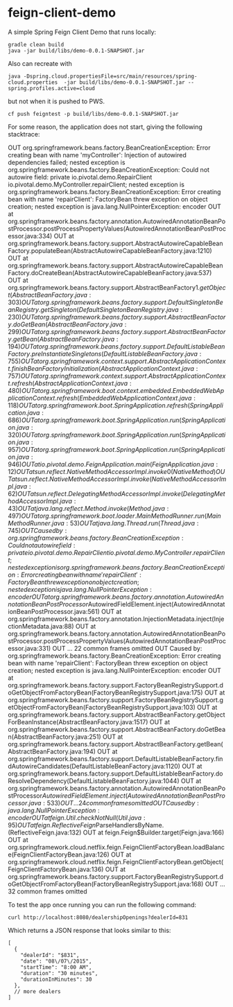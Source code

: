 # feign-client-demo

A simple Spring Feign Client Demo that runs locally:

```
gradle clean build
java -jar build/libs/demo-0.0.1-SNAPSHOT.jar
```

Also can recreate with

```
java -Dspring.cloud.propertiesFile=src/main/resources/spring-cloud.properties  -jar build/libs/demo-0.0.1-SNAPSHOT.jar --spring.profiles.active=cloud
```

but not when it is pushed to PWS.

```
cf push feigntest -p build/libs/demo-0.0.1-SNAPSHOT.jar
```

For some reason, the application does not start, giving the following stacktrace:

OUT org.springframework.beans.factory.BeanCreationException: Error creating bean with name 'myController': Injection of autowired dependencies failed; nested exception is org.springframework.beans.factory.BeanCreationException: Could not autowire field: private io.pivotal.demo.RepairClient io.pivotal.demo.MyController.repairClient; nested exception is org.springframework.beans.factory.BeanCreationException: Error creating bean with name 'repairClient': FactoryBean threw exception on object creation; nested exception is java.lang.NullPointerException: encoder
OUT 	at org.springframework.beans.factory.annotation.AutowiredAnnotationBeanPostProcessor.postProcessPropertyValues(AutowiredAnnotationBeanPostProcessor.java:334)
OUT 	at org.springframework.beans.factory.support.AbstractAutowireCapableBeanFactory.populateBean(AbstractAutowireCapableBeanFactory.java:1210)
OUT 	at org.springframework.beans.factory.support.AbstractAutowireCapableBeanFactory.doCreateBean(AbstractAutowireCapableBeanFactory.java:537)
OUT 	at org.springframework.beans.factory.support.AbstractBeanFactory$1.getObject(AbstractBeanFactory.java:303)
OUT 	at org.springframework.beans.factory.support.DefaultSingletonBeanRegistry.getSingleton(DefaultSingletonBeanRegistry.java:230)
OUT 	at org.springframework.beans.factory.support.AbstractBeanFactory.doGetBean(AbstractBeanFactory.java:299)
OUT 	at org.springframework.beans.factory.support.AbstractBeanFactory.getBean(AbstractBeanFactory.java:194)
OUT 	at org.springframework.beans.factory.support.DefaultListableBeanFactory.preInstantiateSingletons(DefaultListableBeanFactory.java:755)
OUT 	at org.springframework.context.support.AbstractApplicationContext.finishBeanFactoryInitialization(AbstractApplicationContext.java:757)
OUT 	at org.springframework.context.support.AbstractApplicationContext.refresh(AbstractApplicationContext.java:480)
OUT 	at org.springframework.boot.context.embedded.EmbeddedWebApplicationContext.refresh(EmbeddedWebApplicationContext.java:118)
OUT 	at org.springframework.boot.SpringApplication.refresh(SpringApplication.java:686)
OUT 	at org.springframework.boot.SpringApplication.run(SpringApplication.java:320)
OUT 	at org.springframework.boot.SpringApplication.run(SpringApplication.java:957)
OUT 	at org.springframework.boot.SpringApplication.run(SpringApplication.java:946)
OUT 	at io.pivotal.demo.FeignApplication.main(FeignApplication.java:12)
OUT 	at sun.reflect.NativeMethodAccessorImpl.invoke0(Native Method)
OUT 	at sun.reflect.NativeMethodAccessorImpl.invoke(NativeMethodAccessorImpl.java:62)
OUT 	at sun.reflect.DelegatingMethodAccessorImpl.invoke(DelegatingMethodAccessorImpl.java:43)
OUT 	at java.lang.reflect.Method.invoke(Method.java:497)
OUT 	at org.springframework.boot.loader.MainMethodRunner.run(MainMethodRunner.java:53)
OUT 	at java.lang.Thread.run(Thread.java:745)
OUT Caused by: org.springframework.beans.factory.BeanCreationException: Could not autowire field: private io.pivotal.demo.RepairClient io.pivotal.demo.MyController.repairClient; nested exception is org.springframework.beans.factory.BeanCreationException: Error creating bean with name 'repairClient': FactoryBean threw exception on object creation; nested exception is java.lang.NullPointerException: encoder
OUT 	at org.springframework.beans.factory.annotation.AutowiredAnnotationBeanPostProcessor$AutowiredFieldElement.inject(AutowiredAnnotationBeanPostProcessor.java:561)
OUT 	at org.springframework.beans.factory.annotation.InjectionMetadata.inject(InjectionMetadata.java:88)
OUT 	at org.springframework.beans.factory.annotation.AutowiredAnnotationBeanPostProcessor.postProcessPropertyValues(AutowiredAnnotationBeanPostProcessor.java:331)
OUT 	... 22 common frames omitted
OUT Caused by: org.springframework.beans.factory.BeanCreationException: Error creating bean with name 'repairClient': FactoryBean threw exception on object creation; nested exception is java.lang.NullPointerException: encoder
OUT 	at org.springframework.beans.factory.support.FactoryBeanRegistrySupport.doGetObjectFromFactoryBean(FactoryBeanRegistrySupport.java:175)
OUT 	at org.springframework.beans.factory.support.FactoryBeanRegistrySupport.getObjectFromFactoryBean(FactoryBeanRegistrySupport.java:103)
OUT 	at org.springframework.beans.factory.support.AbstractBeanFactory.getObjectForBeanInstance(AbstractBeanFactory.java:1517)
OUT 	at org.springframework.beans.factory.support.AbstractBeanFactory.doGetBean(AbstractBeanFactory.java:251)
OUT 	at org.springframework.beans.factory.support.AbstractBeanFactory.getBean(AbstractBeanFactory.java:194)
OUT 	at org.springframework.beans.factory.support.DefaultListableBeanFactory.findAutowireCandidates(DefaultListableBeanFactory.java:1120)
OUT 	at org.springframework.beans.factory.support.DefaultListableBeanFactory.doResolveDependency(DefaultListableBeanFactory.java:1044)
OUT 	at org.springframework.beans.factory.annotation.AutowiredAnnotationBeanPostProcessor$AutowiredFieldElement.inject(AutowiredAnnotationBeanPostProcessor.java:533)
OUT 	... 24 common frames omitted
OUT Caused by: java.lang.NullPointerException: encoder
OUT 	at feign.Util.checkNotNull(Util.java:95)
OUT 	at feign.ReflectiveFeign$ParseHandlersByName.<init>(ReflectiveFeign.java:132)
OUT 	at feign.Feign$Builder.target(Feign.java:166)
OUT 	at org.springframework.cloud.netflix.feign.FeignClientFactoryBean.loadBalance(FeignClientFactoryBean.java:126)
OUT 	at org.springframework.cloud.netflix.feign.FeignClientFactoryBean.getObject(FeignClientFactoryBean.java:136)
OUT 	at org.springframework.beans.factory.support.FactoryBeanRegistrySupport.doGetObjectFromFactoryBean(FactoryBeanRegistrySupport.java:168)
OUT 	... 32 common frames omitted

To test the app once running you can run the following command:

```
curl http://localhost:8080/dealershipOpenings?dealerId=831
```

Which returns a JSON response that looks similar to this:

```
[
  {
    "dealerId": "$831",
    "date": "08\/07\/2015",
    "startTime": "8:00 AM",
    "duration": "30 minutes",
    "durationInMinutes": 30
  },
  // more dealers
]
```
